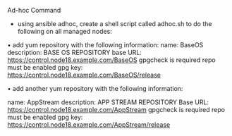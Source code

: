 Ad-hoc Command

- using ansible adhoc, create a shell script called adhoc.sh to do the following on all managed nodes:

• add yum repository with the following information:
  name: BaseOS
  description: BASE OS REPOSITORY
  base URL: https://control.node18.example.com/BaseOS
  gpgcheck is required
  repo must be enabled
  gpg key: https://control.node18.example.com/BaseOS/release

• add another yum repository with the following information:
  
  name: AppStream
  description: APP STREAM REPOSITORY
  Base URL: https://control.node18.example.com/AppStream
  gpgcheck is required
  repo must be enabled
  gpg key: https://control.node18.example.com/AppStream/release
